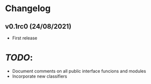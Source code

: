 # Changelog

<!--next-version-placeholder-->

## v0.1rc0 (24/08/2021)

- First release

# *TODO*:
 - Document comments on all public interface funcions and modules
 - Incorporate new classifiers